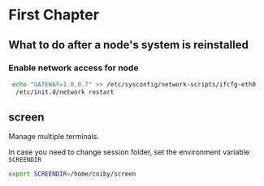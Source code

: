 # First Chapter

## What to do after a node's system is reinstalled

### Enable network access for node

```bash
 echo "GATEWAY=1.0.0.7" >> /etc/sysconfig/network-scripts/ifcfg-eth0
  /etc/init.d/network restart
```

## screen

Manage multiple terminals.

In case you need to change session folder, set the environment variable `SCREENDIR`
```bash
export SCREENDIR=/home/coiby/screen
```